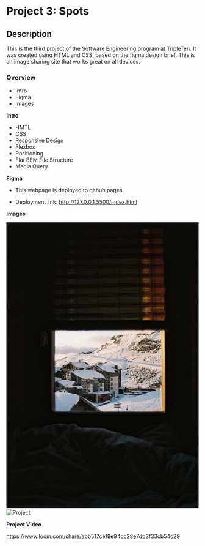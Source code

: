 # Project 3: Spots

## Description 

This is the third project of the Software Engineering program at TripleTen. It was created using HTML and CSS, based on the figma design brief. This is an image sharing site that works great on all devices. 


### Overview  

* Intro  
* Figma  
* Images 
  
**Intro**

* HMTL 
* CSS
* Responsive Design
* Flexbox 
* Positioning
* Flat BEM File Structure
* Media Query
  
**Figma**  
  
- This webpage is deployed to github pages. 

* Deployment link: http://127.0.0.1:5500/index.html
  
**Images**  
  
![Val](images/1-photo-by-moritz-feldmann-from-pexels.jpg)
![Project](images/Screenshot.png)


**Project Video**

https://www.loom.com/share/abb517ce18e94cc28e7db3f33cb54c29

